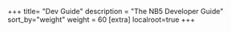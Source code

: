 +++
title= "Dev Guide"
description = "The NB5 Developer Guide"
sort_by="weight"
weight = 60
[extra]
localroot=true
+++
